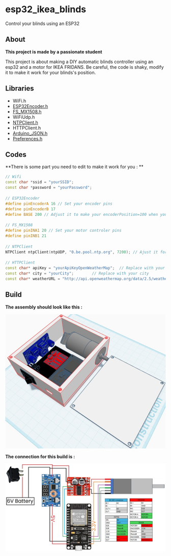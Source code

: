 # esp32_ikea_blinds
Control your blinds using an ESP32
## About
**This project is made by a passionate student**

This project is about making a DIY automatic blinds controller using an esp32 and a motor for IKEA FRIDANS.
Be careful, the code is shaky, modify it to make it work  for your blinds's position.

## Libraries
- WiFi.h
- [ESP32Encoder.h](https://github.com/madhephaestus/ESP32Encoder)
- [FS_MX1508.h](https://github.com/fanfanlatulipe26/FS_MX1508)
- WiFiUdp.h
- [NTPClient.h](https://github.com/arduino-libraries/NTPClient)
- HTTPClient.h
- [Arduino_JSON.h](https://github.com/arduino-libraries/Arduino_JSON)
- [Preferences.h](https://github.com/hpsaturn/easy-preferences)


## Codes
**There is some part you need to edit to make it work for you : **
```C++
// Wifi
const char *ssid = "yourSSID";
const char *password = "yourPassword";

// ESP32Encoder
#define pinEncoderA 16 // Set your encoder pins
#define pinEncoderB 17
#define BASE 200 // Adjust it to make your encoderPosition=100 when your blinds are closed (ex. 200000/BASE = 100%)

// FS_MX1508
#define pinINA1 20 // Set your motor controler pins
#define pinINB1 21

// NTPClient
NTPClient ntpClient(ntpUDP, "0.be.pool.ntp.org", 7200); // Ajust it for your country timestamp (ex. 7200 = +2UTC)

// HTTPClient
const char* apiKey = "yourApiKeyOpenWeatherMap";  // Replace with your API key
const char* city = "yourCity";        // Replace with your city
const char* weatherURL = "http://api.openweathermap.org/data/2.5/weather?q=yourCity&appid=yourApiKeyOpenWeatherMap";

```
## Build
**The assembly should look like this :**

![assembly](/build/assembly.jpg)

**The connection for this build is :**

![connection](/build/connection.jpg)
